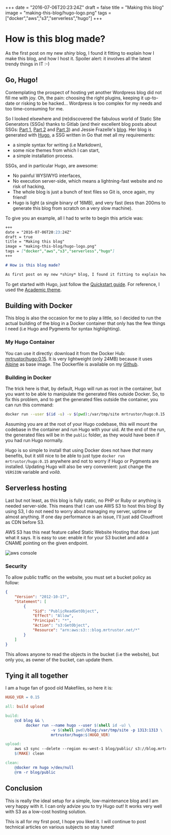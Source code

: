 +++
date = "2016-07-06T20:23:24Z"
draft = false
title = "Making this blog"
image = "making-this-blog/hugo-logo.png"
tags = ["docker","aws","s3","serverless","hugo"]
+++

# How is this blog made?

As the first post on my new *shiny* blog, I found it fitting to explain how I make this blog, and how I host it. Spoiler alert: it involves all the latest trendy things in IT :-)

## Go, Hugo!

Contemplating the prospect of hosting yet another Wordpress blog did not fill me with joy. Oh, the pain: choosing the right plugins, keeping it up-to-date or risking to be hacked... Wordpress is too complex for my needs and too time-consuming for me.

So I looked elsewhere and (re)discovered the fabulous world of Static Site Generators (SSGs) thanks to Gitlab (and their excellent blog posts about SSGs: [Part 1](https://about.gitlab.com/2016/06/03/ssg-overview-gitlab-pages-part-1-dynamic-x-static/), [Part 2](https://about.gitlab.com/2016/06/10/ssg-overview-gitlab-pages-part-2/) and [Part 3](https://about.gitlab.com/2016/06/17/ssg-overview-gitlab-pages-part-3-examples-ci/)) and Jessie Frazelle's [blog](https://blog.jessfraz.com/). Her blog is generated with [Hugo](https://gohugo.io/), a SSG written in Go that met all my requirements:

* a simple syntax for writing (i.e Markdown),
* some nice themes from which I can start,
* a simple installation process.

SSGs, and in particular Hugo, are awesome:

* No painful WYSIWYG interfaces,
* No execution server-side, which means a lightning-fast website and no risk of hacking,
* The whole blog is just a bunch of text files so Git is, once again, my friend!
* Hugo is light (a single binary of 16MB), and very fast (less than 200ms to generate this blog from scratch on a very slow machine).

To give you an example, all I had to write to begin this article was:

```markdown
+++
date = "2016-07-06T20:23:24Z"
draft = true
title = "Making this blog"
image = "making-this-blog/hugo-logo.png"
tags = ["docker","aws","s3","serverless","hugo"]
+++

# How is this blog made?

As first post on my new *shiny* blog, I found it fitting to explain how I make this blog, and how I host it. Spoiler: it involves all the latest trendy things in IT :-)
```

To get started with Hugo, just follow the [Quickstart guide](https://gohugo.io/overview/quickstart/). For reference, I used the [Academic theme](https://github.com/gcushen/hugo-academic).

## Building with Docker

This blog is also the occasion for me to play a little, so I decided to run the actual building of the blog in a Docker container that only has the few things I need (i.e Hugo and Pygments for syntax highlighting).

### My Hugo Container

You can use it directly: download it from the Docker Hub: [mrtrustor/hugo:0.15](https://hub.docker.com/r/mrtrustor/hugo/). It is very lightweight (only 24MB) because it uses [Alpine](https://www.alpinelinux.org/) as base image. The Dockerfile is available on my [Github](https://github.com/mrtrustor/blog/blob/master/Dockerfile).

### Building in Docker

The trick here is that, by default, Hugo will run as root in the container, but you want to be able to manipulate the generated files outside Docker. So, to fix this problem, and to get the generated files outside the container, you can run this command:

```bash
docker run --user $(id -u) -v $(pwd):/var/tmp/site mrtrustor/hugo:0.15
```
Assuming you are at the root of your Hugo codebase, this will mount the codebase in the container and run Hugo with your uid. At the end of the run, the generated files will be in the ``public`` folder, as they would have been if you had run Hugo normally.

Hugo is so simple to install that using Docker does not have *that* many benefits, but it still nice to be able to just type ``docker run mrtrustor/hugo:0.15`` anywhere and not to worry if Hugo or Pygments are installed. Updating Hugo will also be very convenient: just change the ``VERSION`` variable and *voilà*.

## Serverless hosting

Last but not least, as this blog is fully static, no PHP or Ruby or anything is needed server-side. This means that I can use AWS S3 to host this blog! By using S3, I do not need to worry about managing my server, uptime or almost anything. If one day performance is an issue, I'll just add Cloudfront as CDN before S3.

AWS S3 has this neat feature called Static Website Hosting that does just what it says. It is easy to use: enable it for your S3 bucket and add a CNAME pointing on the given endpoint.

![aws console](/img/making-this-blog/aws-console.png)

### Security

To allow public traffic on the website, you must set a bucket policy as follow:

```json
{
	"Version": "2012-10-17",
	"Statement": [
		{
			"Sid": "PublicReadGetObject",
			"Effect": "Allow",
			"Principal": "*",
			"Action": "s3:GetObject",
			"Resource": "arn:aws:s3:::blog.mrtrustor.net/*"
		}
	]
}
```

This allows anyone to read the objects in the bucket (i.e the website), but only you, as owner of the bucket, can update them.

## Tying it all together

I am a huge fan of good old Makefiles, so here it is:

```makefile
HUGO_VER = 0.15

all: build upload

build:
	@cd blog && \
         docker run --name hugo --user $(shell id -u) \
                    -v $(shell pwd)/blog:/var/tmp/site -p 1313:1313 \
                    mrtrustor/hugo:$(HUGO_VER)

upload:
	aws s3 sync --delete --region eu-west-1 blog/public/ s3://blog.mrtrustor.net/
	$(MAKE) clean

clean:
	@docker rm hugo >/dev/null
	@rm -r blog/public
```

## Conclusion

This is really the ideal setup for a simple, low-maintenance blog and I am very happy with it. I can only advize you to try Hugo out! It works very well with S3 as a low-cost hosting solution.

This is all for my first post, I hope you liked it. I will continue to post technical articles on various subjects so stay tuned!
